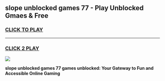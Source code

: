 
## slope unblocked games 77 - Play Unblocked Gmaes & Free
<h3>
<a href="https://premium.freeplayer.one?title=slope_unblocked_games_77&ref=20F">CLICK TO PLAY</a></h3>
<hr>

<h3>
<a href="https://premium.freeplayer.one?title=slope_unblocked_games_77&ref=20F">CLICK 2 PLAY</a>
  
</h3>

<a href="https://premium.freeplayer.one?title=slope_unblocked_games_77&ref=20F/"><img src="https://clearcache.store/games.png"></a>


**slope unblocked games 77 games unblocked: Your Gateway to Fun and Accessible Online Gaming**
